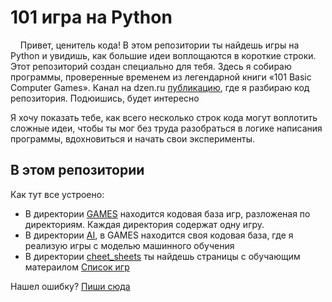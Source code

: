 # 101 игра на Python

&nbsp;&nbsp;&nbsp;
Привет, ценитель кода! В этом репозитории ты найдешь игры на Python и увидишь, как большие идеи воплощаются в короткие строки.
Этот репозиторий создан специально для тебя. Здесь я собираю программы, проверенные временем из легендарной книги «101 Basic Computer Games». 
Канал на dzen.ru [публикацию](https://dzen.ru/hypo69), где я разбираю код репозитория. Подюишись, будет интересно

Я хочу показать тебе, как всего несколько строк кода могут воплотить сложные идеи, чтобы ты мог без труда разобраться в логике написания программы, 
вдохновиться и начать свои эксперименты.

## В этом репозитории

Как тут все устроено:
- В директории [GAMES](https://github.com/hypo69/101_python_computer_games_ru/blob/master/GAMES) находится кодовая база игр, разложеная по директориям. Каждая директория содержат одну игру. 
- В директории [AI](https://github.com/hypo69/101_python_computer_games_ru/tree/master/GAMES/AI), в GAMES находится своя кодовая база, где я реализую игры с моделью машинного обучения
- В директории [cheet_sheets](https://github.com/hypo69/101_python_computer_games_ru/tree/master/cheet_sheets) ты найдешь страницы с обучающим матераилом
[Список игр](https://github.com/hypo69/101_python_computer_games_ru/tree/master/GAMES/TOC.MD)

Нашел ошибку? [Пиши сюда](https://github.com/hypo69/101_python_computer_games_ru/issues)